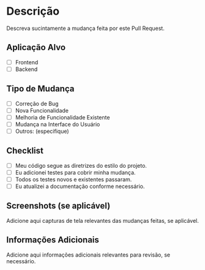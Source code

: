 # Descrição

Descreva sucintamente a mudança feita por este Pull Request.

## Aplicação Alvo

- [ ] Frontend
- [ ] Backend
  
## Tipo de Mudança 

- [ ] Correção de Bug
- [ ] Nova Funcionalidade
- [ ] Melhoria de Funcionalidade Existente
- [ ] Mudança na Interface do Usuário
- [ ] Outros: (especifique)

## Checklist

- [ ] Meu código segue as diretrizes do estilo do projeto.
- [ ] Eu adicionei testes para cobrir minha mudança.
- [ ] Todos os testes novos e existentes passaram.
- [ ] Eu atualizei a documentação conforme necessário.

## Screenshots (se aplicável)

Adicione aqui capturas de tela relevantes das mudanças feitas, se aplicável.

## Informações Adicionais

Adicione aqui informações adicionais relevantes para revisão, se necessário.

